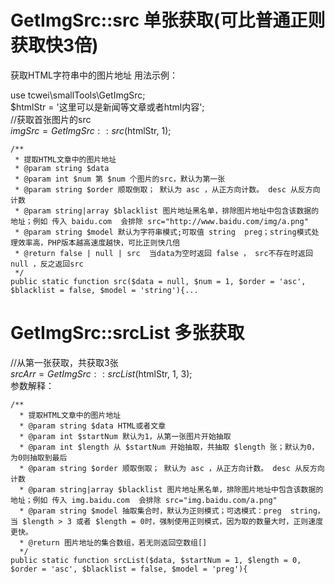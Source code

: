 # GetImgSrc::src 单张获取(可比普通正则获取快3倍)
获取HTML字符串中的图片地址
用法示例： 
   
use tcwei\smallTools\GetImgSrc;  
$htmlStr = '这里可以是新闻等文章或者html内容';   
//获取首张图片的src   
$imgSrc = GetImgSrc::src($htmlStr, 1);

    /**
     * 提取HTML文章中的图片地址
     * @param string $data
     * @param int $num 第 $num 个图片的src，默认为第一张
     * @param string $order 顺取倒取； 默认为 asc ，从正方向计数。 desc 从反方向计数
     * @param string|array $blacklist 图片地址黑名单，排除图片地址中包含该数据的地址；例如 传入 baidu.com  会排除 src="http://www.baidu.com/img/a.png"
     * @param string $model 默认为字符串模式;可取值 string  preg；string模式处理效率高，PHP版本越高速度越快，可比正则快几倍
     * @return false | null | src  当data为空时返回 false ， src不存在时返回 null ，反之返回src
     */
    public static function src($data = null, $num = 1, $order = 'asc', $blacklist = false, $model = 'string'){...

# GetImgSrc::srcList 多张获取
//从第一张获取，共获取3张  
$srcArr = GetImgSrc::srcList($htmlStr, 1, 3);  
参数解释：

    /**
      * 提取HTML文章中的图片地址
      * @param string $data HTML或者文章
      * @param int $startNum 默认为1，从第一张图片开始抽取
      * @param int $length 从 $startNum 开始抽取，共抽取 $length 张；默认为0，为0则抽取到最后
      * @param string $order 顺取倒取； 默认为 asc ，从正方向计数。 desc 从反方向计数
      * @param string|array $blacklist 图片地址黑名单，排除图片地址中包含该数据的地址；例如 传入 img.baidu.com  会排除 src="img.baidu.com/a.png"
      * @param string $model 抽取集合时，默认为正则模式；可选模式：preg  string，当 $length > 3 或者 $length = 0时，强制使用正则模式，因为取的数量大时，正则速度更快。
      * @return 图片地址的集合数组，若无则返回空数组[]
      */
    public static function srcList($data, $startNum = 1, $length = 0, $order = 'asc', $blacklist = false, $model = 'preg'){
